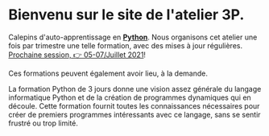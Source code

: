 #  Bienvenu sur le site de l'atelier 3P.

Calepins d'auto-apprentissage en [**Python**](https://www.python.org/). Nous organisons cet atelier une fois par trimestre une telle formation, avec des mises à jour régulières.
[Prochaine session, 👉 05-07/Juillet 2021](Notes/Contenu.html)!

Ces formations peuvent également avoir lieu, à la demande.


La formation Python de 3 jours donne une vision assez générale du langage informatique Python et de la création de programmes dynamiques qui en découle. 
Cette formation fournit toutes les connaissances nécessaires pour créer de premiers programmes intéressants avec ce langage, sans se sentir frustré ou trop limité.
